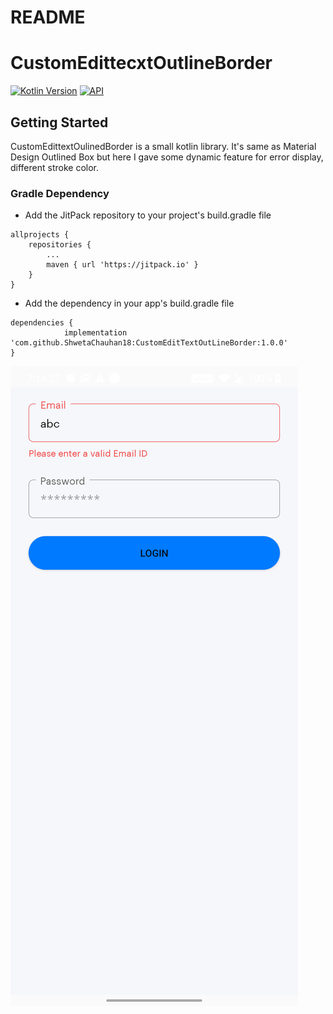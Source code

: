 # README #

# CustomEdittecxtOutlineBorder

[![Kotlin Version](https://img.shields.io/badge/Kotlin-v1.3.50-blue.svg)](https://kotlinlang.org)
[![API](https://img.shields.io/badge/API-21%2B-brightgreen.svg?style=flat)](https://android-arsenal.com/api?level=21)

Getting Started
------------------------
CustomEdittextOulinedBorder is a small kotlin library. It's same as Material Design Outlined Box but here I gave some dynamic feature for error display, different stroke color.

### Gradle Dependency
* Add the JitPack repository to your project's build.gradle file

```
allprojects {
    repositories {
        ...
        maven { url 'https://jitpack.io' }
    }
}
```

* Add the dependency in your app's build.gradle file

```
dependencies {
	        implementation 'com.github.ShwetaChauhan18:CustomEditTextOutLineBorder:1.0.0'
}
```

![](images/test_1.png)